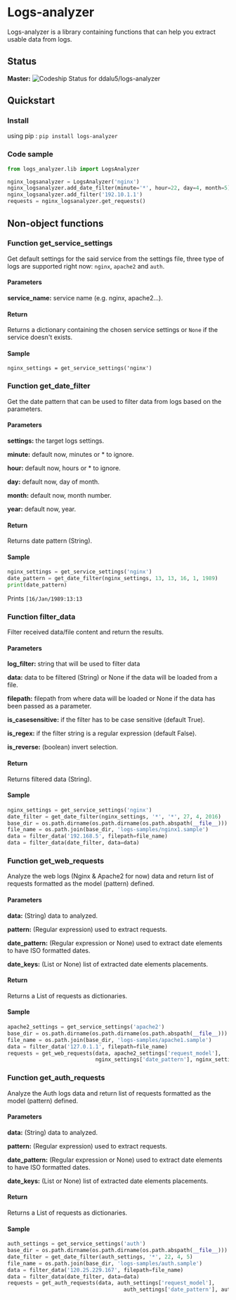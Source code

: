 # Logs-analyzer

Logs-analyzer is a library containing functions that can help you extract usable data from logs.

## Status

**Master:** ![Codeship Status for ddalu5/logs-analyzer](https://codeship.com/projects/b12161a0-f65e-0133-0e7a-7e18ff1a37b8/status?branch=master)

## Quickstart

### Install
using pip : `pip install logs-analyzer`

### Code sample
```python
from logs_analyzer.lib import LogsAnalyzer

nginx_logsanalyzer = LogsAnalyzer('nginx')
nginx_logsanalyzer.add_date_filter(minute='*', hour=22, day=4, month=5)
nginx_logsanalyzer.add_filter('192.10.1.1')
requests = nginx_logsanalyzer.get_requests()

```

## Non-object functions

### Function get_service_settings
Get default settings for the said service from the settings file, three type
of logs are supported right now: `nginx`, `apache2` and `auth`.
#### Parameters
**service_name:** service name  (e.g. nginx, apache2...).
#### Return
Returns a dictionary containing the chosen service settings or `None` if the
service doesn't exists.
#### Sample
`nginx_settings = get_service_settings('nginx')`

### Function get_date_filter
Get the date pattern that can be used to filter data from
logs based on the parameters.
#### Parameters
**settings:** the target logs settings.

**minute:** default now, minutes or * to ignore.

**hour:** default now, hours or * to ignore.

**day:** default now, day of month.

**month:** default now, month number.

**year:** default now, year.
#### Return
Returns date pattern (String).
#### Sample
```python
nginx_settings = get_service_settings('nginx')
date_pattern = get_date_filter(nginx_settings, 13, 13, 16, 1, 1989)
print(date_pattern)
```
Prints `[16/Jan/1989:13:13`

### Function filter_data
Filter received data/file content and return the results.
#### Parameters
**log_filter:** string that will be used to filter data

**data:** data to be filtered (String) or None if the data will
be loaded from a file.

**filepath:** filepath from where data will be loaded or None if
the data has been passed as a parameter.

**is_casesensitive:** if the filter has to be case sensitive
(default True).

**is_regex:** if the filter string is a regular expression
(default False).

**is_reverse:** (boolean) invert selection.
#### Return
Returns filtered data (String).
#### Sample
```python
nginx_settings = get_service_settings('nginx')
date_filter = get_date_filter(nginx_settings, '*', '*', 27, 4, 2016)
base_dir = os.path.dirname(os.path.dirname(os.path.abspath(__file__)))
file_name = os.path.join(base_dir, 'logs-samples/nginx1.sample')
data = filter_data('192.168.5', filepath=file_name)
data = filter_data(date_filter, data=data)
```

### Function get_web_requests
Analyze the web logs (Nginx & Apache2 for now) data and return list of requests
formatted as the model (pattern) defined.
#### Parameters
**data:** (String) data to analyzed.

**pattern:** (Regular expression) used to extract requests.

**date_pattern:** (Regular expression or None) used to extract date elements
to have ISO formatted dates.

**date_keys:** (List or None) list of extracted date elements placements.
#### Return
Returns a List of requests as dictionaries.
#### Sample
```python
apache2_settings = get_service_settings('apache2')
base_dir = os.path.dirname(os.path.dirname(os.path.abspath(__file__)))
file_name = os.path.join(base_dir, 'logs-samples/apache1.sample')
data = filter_data('127.0.1.1', filepath=file_name)
requests = get_web_requests(data, apache2_settings['request_model'],
                            nginx_settings['date_pattern'], nginx_settings['date_keys'])
```

### Function get_auth_requests
Analyze the Auth logs data and return list of requests
formatted as the model (pattern) defined.
#### Parameters
**data:** (String) data to analyzed.

**pattern:** (Regular expression) used to extract requests.

**date_pattern:** (Regular expression or None) used to extract date elements
to have ISO formatted dates.

**date_keys:** (List or None) list of extracted date elements placements.
#### Return
Returns a List of requests as dictionaries.
#### Sample
```python
auth_settings = get_service_settings('auth')
base_dir = os.path.dirname(os.path.dirname(os.path.abspath(__file__)))
date_filter = get_date_filter(auth_settings, '*', 22, 4, 5)
file_name = os.path.join(base_dir, 'logs-samples/auth.sample')
data = filter_data('120.25.229.167', filepath=file_name)
data = filter_data(date_filter, data=data)
requests = get_auth_requests(data, auth_settings['request_model'],
                                     auth_settings['date_pattern'], auth_settings['date_keys'])
```